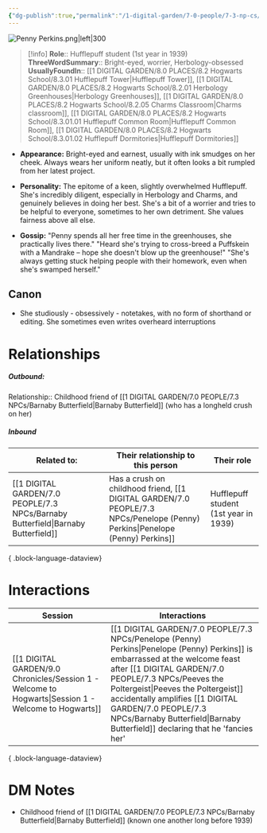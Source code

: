 ```yaml
---
{"dg-publish":true,"permalink":"/1-digital-garden/7-0-people/7-3-np-cs/penelope-penny-perkins/","tags":["#person","hogwarts","student","hufflepuff"]}
---
```


![Penny Perkins.png|left|300](/img/user/1%20DIGITAL%20GARDEN/7.0%20PEOPLE/7.3%20NPCs/Headshots/Penny%20Perkins.png)
>[!info] 
>**Role**:: Hufflepuff student (1st year in 1939)
>**ThreeWordSummary**:: Bright-eyed, worrier, Herbology-obsessed
>**UsuallyFoundIn**:: [[1 DIGITAL GARDEN/8.0 PLACES/8.2 Hogwarts School/8.3.01 Hufflepuff Tower\|Hufflepuff Tower]], [[1 DIGITAL GARDEN/8.0 PLACES/8.2 Hogwarts School/8.2.01 Herbology Greenhouses\|Herbology Greenhouses]], [[1 DIGITAL GARDEN/8.0 PLACES/8.2 Hogwarts School/8.2.05 Charms Classroom\|Charms classroom]], [[1 DIGITAL GARDEN/8.0 PLACES/8.2 Hogwarts School/8.3.01.01 Hufflepuff Common Room\|Hufflepuff Common Room]], [[1 DIGITAL GARDEN/8.0 PLACES/8.2 Hogwarts School/8.3.01.02 Hufflepuff Dormitories\|Hufflepuff Dormitories]]

- **Appearance:** Bright-eyed and earnest, usually with ink smudges on her cheek. Always wears her uniform neatly, but it often looks a bit rumpled from her latest project.

- **Personality:** The epitome of a keen, slightly overwhelmed Hufflepuff. She's incredibly diligent, especially in Herbology and Charms, and genuinely believes in doing her best. She's a bit of a worrier and tries to be helpful to everyone, sometimes to her own detriment. She values fairness above all else.

- **Gossip:** "Penny spends all her free time in the greenhouses, she practically lives there." "Heard she's trying to cross-breed a Puffskein with a Mandrake – hope she doesn't blow up the greenhouse!" "She's always getting stuck helping people with their homework, even when she's swamped herself."

## Canon
- She studiously - obsessively - notetakes, with no form of shorthand or editing. She sometimes even writes overheard interruptions

# Relationships
##### Outbound:
Relationship:: Childhood friend of [[1 DIGITAL GARDEN/7.0 PEOPLE/7.3 NPCs/Barnaby Butterfield\|Barnaby Butterfield]] (who has a longheld crush on her)

##### Inbound
| Related to:                                                                          | Their relationship to this person                             | Their role                            |
| ------------------------------------------------------------------------------------ | ------------------------------------------------------------- | ------------------------------------- |
| [[1 DIGITAL GARDEN/7.0 PEOPLE/7.3 NPCs/Barnaby Butterfield\|Barnaby Butterfield]] | Has a crush on childhood friend, [[1 DIGITAL GARDEN/7.0 PEOPLE/7.3 NPCs/Penelope (Penny) Perkins\|Penelope (Penny) Perkins]] | Hufflepuff student (1st year in 1939) |

{ .block-language-dataview}


# Interactions

| Session                                                                                                 | Interactions                                                                                                                                                                     |
| ------------------------------------------------------------------------------------------------------- | -------------------------------------------------------------------------------------------------------------------------------------------------------------------------------- |
| [[1 DIGITAL GARDEN/9.0 Chronicles/Session 1 - Welcome to Hogwarts\|Session 1 - Welcome to Hogwarts]] | [[1 DIGITAL GARDEN/7.0 PEOPLE/7.3 NPCs/Penelope (Penny) Perkins\|Penelope (Penny) Perkins]] is embarrassed at the welcome feast after [[1 DIGITAL GARDEN/7.0 PEOPLE/7.3 NPCs/Peeves the Poltergeist\|Peeves the Poltergeist]] accidentally amplifies [[1 DIGITAL GARDEN/7.0 PEOPLE/7.3 NPCs/Barnaby Butterfield\|Barnaby Butterfield]] declaring that he 'fancies her' |

{ .block-language-dataview}

# DM Notes

- Childhood friend of [[1 DIGITAL GARDEN/7.0 PEOPLE/7.3 NPCs/Barnaby Butterfield\|Barnaby Butterfield]] (known one another long before 1939)
